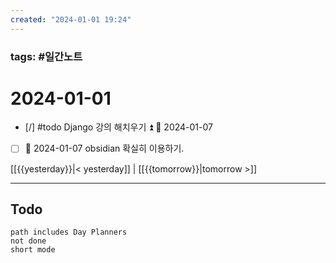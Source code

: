 ```yaml
---
created: "2024-01-01 19:24"
---
```


### tags: #일간노트
  
# 2024-01-01  
- [/] #todo Django 강의 해치우기 ⏫ 📅 2024-01-07
- [ ] 📅 2024-01-07 obsidian 확실히 이용하기.
  
[[{{yesterday}}|< yesterday]] | [[{{tomorrow}}|tomorrow >]]  

---  
## Todo
```tasks  
path includes Day Planners
not done  
short mode  
```